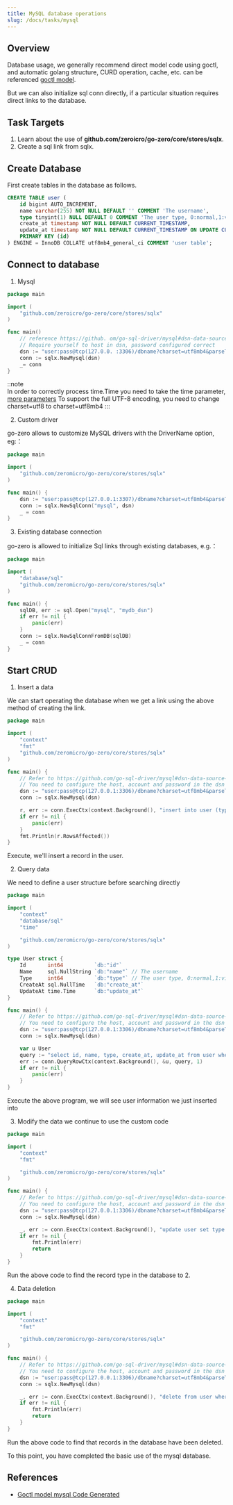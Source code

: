 ```yaml
---
title: MySQL database operations
slug: /docs/tasks/mysql
---
```


## Overview
Database usage, we generally recommend direct model code using goctl, and automatic golang structure, CURD operation, cache, etc. can be referenced <a href="/docs/tasks/cli/mysql" target="_blank">goctl model</a>.

But we can also initialize sql conn directly, if a particular situation requires direct links to the database.

## Task Targets
1. Learn about the use of **github.com/zeroicro/go-zero/core/stores/sqlx**.
2. Create a sql link from sqlx.

## Create Database
First create tables in the database as follows.

```sql
CREATE TABLE user (
    id bigint AUTO_INCREMENT,
    name varchar(255) NOT NULL DEFAULT '' COMMENT 'The username',
    type tinyint(1) NULL DEFAULT 0 COMMENT 'The user type, 0:normal,1:vip, for test golang keyword',
    create_at timestamp NOT NULL DEFAULT CURRENT_TIMESTAMP,
    update_at timestamp NOT NULL DEFAULT CURRENT_TIMESTAMP ON UPDATE CURRENT_TIMESTAMP,
    PRIMARY KEY (id)
) ENGINE = InnoDB COLLATE utf8mb4_general_ci COMMENT 'user table';
```

## Connect to database

1. Mysql

```go
package main

import (
    "github.com/zeroicro/go-zero/core/stores/sqlx"
)

func main()
    // reference https://github. om/go-sql-driver/mysql#dsn-data-source-name for details
    // Require yourself to host in dsn, password configured correct
    dsn := "user:pass@tcp(127.0.0. :3306)/dbname?charset=utf8mb4&parseTime=True&loc=Local"
    conn := sqlx.NewMysql(dsn)
    _= conn
}

```


::note  
In order to correctly process time.Time you need to take the time parameter, [more parameters](https://github.com/go-sql-driver/mysql#parameters) To support the full UTF-8 encoding, you need to change charset=utf8 to charset=utf8mb4
:::


2. Custom driver

go-zero allows to customize MySQL drivers with the DriverName option, eg:：
```go
package main

import (
    "github.com/zeromicro/go-zero/core/stores/sqlx"
)

func main() {
    dsn := "user:pass@tcp(127.0.0.1:3307)/dbname?charset=utf8mb4&parseTime=True&loc=Local"
    conn := sqlx.NewSqlConn("mysql", dsn)
    _ = conn
}

```

3. Existing database connection

go-zero is allowed to initialize Sql links through existing databases, e.g.：
```go
package main

import (
    "database/sql"
    "github.com/zeromicro/go-zero/core/stores/sqlx"
)

func main() {
    sqlDB, err := sql.Open("mysql", "mydb_dsn")
    if err != nil {
        panic(err)
    }
    conn := sqlx.NewSqlConnFromDB(sqlDB)
    _ = conn
}

```

## Start CRUD
1. Insert a data

We can start operating the database when we get a link using the above method of creating the link.

```go
package main

import (
    "context"
    "fmt"
    "github.com/zeromicro/go-zero/core/stores/sqlx"
)

func main() {
    // Refer to https://github.com/go-sql-driver/mysql#dsn-data-source-name for details
    // You need to configure the host, account and password in the dsn correctly
    dsn := "user:pass@tcp(127.0.0.1:3306)/dbname?charset=utf8mb4&parseTime=True&loc=Local"
    conn := sqlx.NewMysql(dsn)

    r, err := conn.ExecCtx(context.Background(), "insert into user (type, name) values (?, ?)", 1, "test")
    if err != nil {
        panic(err)
    }
    fmt.Println(r.RowsAffected())
}

```

Execute, we'll insert a record in the user.

2. Query data

We need to define a user structure before searching directly
```go
package main

import (
    "context"
    "database/sql"
    "time"

    "github.com/zeromicro/go-zero/core/stores/sqlx"
)

type User struct {
    Id       int64          `db:"id"`
    Name     sql.NullString `db:"name"` // The username
    Type     int64          `db:"type"` // The user type, 0:normal,1:vip, for test golang keyword
    CreateAt sql.NullTime   `db:"create_at"`
    UpdateAt time.Time      `db:"update_at"`
}

func main() {
    // Refer to https://github.com/go-sql-driver/mysql#dsn-data-source-name for details
    // You need to configure the host, account and password in the dsn correctly
    dsn := "user:pass@tcp(127.0.0.1:3306)/dbname?charset=utf8mb4&parseTime=True&loc=Local"
    conn := sqlx.NewMysql(dsn)

    var u User
    query := "select id, name, type, create_at, update_at from user where id=?"
    err := conn.QueryRowCtx(context.Background(), &u, query, 1)
    if err != nil {
        panic(err)
    }
}

```

Execute the above program, we will see user information we just inserted into


3. Modify the data we continue to use the custom code
```go
package main

import (
    "context"
    "fmt"

    "github.com/zeromicro/go-zero/core/stores/sqlx"
)

func main() {
    // Refer to https://github.com/go-sql-driver/mysql#dsn-data-source-name for details
    // You need to configure the host, account and password in the dsn correctly
    dsn := "user:pass@tcp(127.0.0.1:3306)/dbname?charset=utf8mb4&parseTime=True&loc=Local"
    conn := sqlx.NewMysql(dsn)

    _, err := conn.ExecCtx(context.Background(), "update user set type = ? where name = ?", 2, "test")
    if err != nil {
        fmt.Println(err)
        return
    }
}

```
Run the above code to find the record type in the database to 2.

4. Data deletion


```go
package main

import (
    "context"
    "fmt"

    "github.com/zeromicro/go-zero/core/stores/sqlx"
)

func main() {
    // Refer to https://github.com/go-sql-driver/mysql#dsn-data-source-name for details
    // You need to configure the host, account and password in the dsn correctly
    dsn := "user:pass@tcp(127.0.0.1:3306)/dbname?charset=utf8mb4&parseTime=True&loc=Local"
    conn := sqlx.NewMysql(dsn)

    _, err := conn.ExecCtx(context.Background(), "delete from user where `id` = ?", 1)
    if err != nil {
        fmt.Println(err)
        return
    }
}

```

Run the above code to find that records in the database have been deleted.

To this point, you have completed the basic use of the mysql database.

## References

- <a href="/docs/tutorials/cli/model#goctl-model-mysql-%E6%8C%87%E4%BB%A4" target="_blank">Goctl model mysql Code Generated </a>